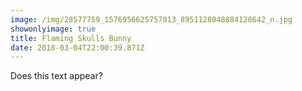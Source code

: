 ```yaml
---
image: /img/28577759_1576956625757013_8951128048884128642_n.jpg
showonlyimage: true
title: Flaming Skulls Bunny
date: 2018-03-04T22:00:39.871Z
---
```

Does this text appear?
